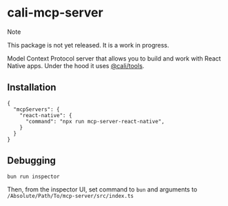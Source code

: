 # cali-mcp-server

> [!NOTE]
> This package is not yet released. It is a work in progress.

Model Context Protocol server that allows you to build and work with React Native apps. Under the hood it uses [@cali/tools](./tools/README.md).

## Installation

```
{
  "mcpServers": {
    "react-native": {
      "command": "npx run mcp-server-react-native",
    }
  }
}
```

## Debugging

```
bun run inspector
```

Then, from the inspector UI, set command to `bun` and arguments to `/Absolute/Path/To/mcp-server/src/index.ts`
